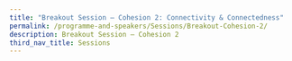 ```yaml
---
title: "Breakout Session – Cohesion 2: Connectivity & Connectedness"
permalink: /programme-and-speakers/Sessions/Breakout-Cohesion-2/
description: Breakout Session – Cohesion 2
third_nav_title: Sessions
---
```

